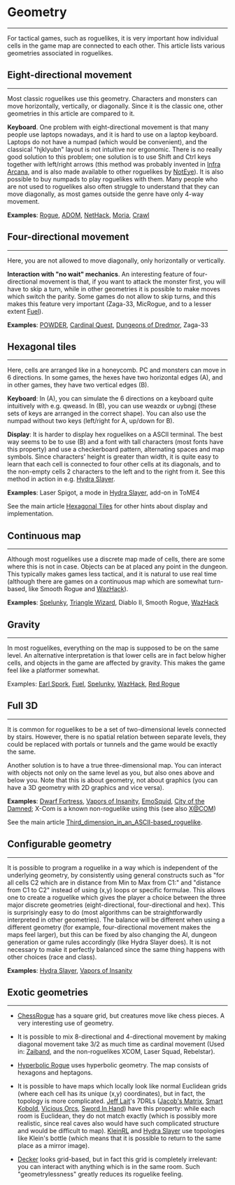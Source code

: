 # Geometry

---

For tactical games, such as roguelikes, it is very important how individual cells in the game map are connected to each other. This article lists various geometries associated in roguelikes.

## Eight-directional movement

---

Most classic roguelikes use this geometry. Characters and monsters can move horizontally, vertically, or diagonally. Since it is the classic one, other geometries in this article are compared to it.

**Keyboard**. One problem with eight-directional movement is that many people use laptops nowadays, and it is hard to use on a laptop keyboard. Laptops do not have a numpad (which would be convenient), and the classical "hjklyubn" layout is not intuitive nor ergonomic. There is no really good solution to this problem; one solution is to use Shift and Ctrl keys together with left/right arrows (this method was probably invented in [Infra Arcana](infra_arcana.md), and is also made available to other roguelikes by [NotEye](noteye.md)). It is also possible to buy numpads to play roguelikes with them. Many people who are not used to roguelikes also often struggle to understand that they can move diagonally, as most games outside the genre have only 4-way movement.

**Examples**: [Rogue](rogue.md), [ADOM](adom.md), [NetHack](nethack.md), [Moria](moria.md), [Crawl](linleys_dungeon_crawl.md)

## Four-directional movement

---

Here, you are not allowed to move diagonally, only horizontally or vertically.

**Interaction with "no wait" mechanics**. An interesting feature of four-directional movement is that, if you want to attack the monster first, you will have to skip a turn, while in other geometries it is possible to make moves which switch the parity. Some games do not allow to skip turns, and this makes this feature very important (Zaga-33, MicRogue, and to a lesser extent [Fuel](fuel.md)).

**Examples**: [POWDER](powder.md), [Cardinal Quest](cardinal_quest.md), [Dungeons of Dredmor](dungeons_of_dredmor.md), Zaga-33

## Hexagonal tiles

---

Here, cells are arranged like in a honeycomb. PC and monsters can move in 6 directions. In some games, the hexes have two horizontal edges (A), and in other games, they have two vertical edges (B).

**Keyboard**: In (A), you can simulate the 6 directions on a keyboard quite intuitively with e.g. qweasd. In (B), you can use weazdx or uybngj (these sets of keys are arranged in the correct shape). You can also use the numpad without two keys (left/right for A, up/down for B).

**Display**: It is harder to display hex roguelikes on a ASCII terminal. The best way seems to be to use (B) and a font with tall characters (most fonts have this property) and use a checkerboard pattern, alternating spaces and map symbols. Since characters' height is greater than width, it is quite easy to learn that each cell is connected to four other cells at its diagonals, and to the non-empty cells 2 characters to the left and to the right from it. See this method in action in e.g. [Hydra Slayer](hydra_slayer.md).

**Examples**: Laser Spigot, a mode in [Hydra Slayer](hydra_slayer.md), add-on in ToME4

See the main article [Hexagonal Tiles](hexagonal_tiles.md) for other hints about display and implementation.

## Continuous map

---

Although most roguelikes use a discrete map made of cells, there are some where this is not in case. Objects can be at placed any point in the dungeon. This typically makes games less tactical, and it is natural to use real time (although there are games on a continuous map which are somewhat turn-based, like Smooth Rogue and [WazHack](wazhack.md)).

**Examples**: [Spelunky](spelunky.md), [Triangle Wizard](triangle_wizard.md), Diablo II, Smooth Rogue, [WazHack](wazhack.md)

## Gravity

---

In most roguelikes, everything on the map is supposed to be on the same level. An alternative interpretation is that lower cells are in fact below higher cells, and objects in the game are affected by gravity. This makes the game feel like a platformer somewhat.

Examples: [Earl Spork](earl_spork.md), [Fuel](fuel.md), [Spelunky](spelunky.md), [WazHack](wazhack.md), [Red Rogue](red_rogue.md)

## Full 3D

---

It is common for roguelikes to be a set of two-dimensional levels connected by stairs. However, there is no spatial relation between separate levels, they could be replaced with portals or tunnels and the game would be exactly the same.

Another solution is to have a true three-dimensional map. You can interact with objects not only on the same level as you, but also ones above and below you. Note that this is about geometry, not about graphics (you can have a 3D geometry with 2D graphics and vice versa).

**Examples**: [Dwarf Fortress](slaves_to_armok_II_dwarf_fortress.md), [Vapors of Insanity](vapors_of_insanity.md), [EmoSquid](emosquid.md), [City of the Damned](city_of_the_damned.md); X-Com is a known non-roguelike using this (see also [X@COM](xcom.md))

See the main article [Third_dimension_in_an_ASCII-based_roguelike](third_dimension_in_an_ascii-based_roguelike.md).

## Configurable geometry

---

It is possible to program a roguelike in a way which is independent of the underlying geometry, by consistently using general constructs such as "for all cells C2 which are in distance from Min to Max from C1:" and "distance from C1 to C2" instead of using (x,y) loops or specific formulae. This allows one to create a roguelike which gives the player a choice between the three major discrete geometries (eight-directional, four-directional and hex). This is surprisingly easy to do (most algorithms can be straightforwardly interpreted in other geometries). The balance will be different when using a different geometry (for example, four-directional movement makes the maps feel larger), but this can be fixed by also changing the AI, dungeon generation or game rules accordingly (like Hydra Slayer does). It is not necessary to make it perfectly balanced since the same thing happens with other choices (race and class).

**Examples**: [Hydra Slayer](hydra_slayer.md), [Vapors of Insanity](vapors_of_insanity.md)

## Exotic geometries

---

- [ChessRogue](chessrogue.md) has a square grid, but creatures move like chess pieces. A very interesting use of geometry.

- It is possible to mix 8-directional and 4-directional movement by making diagonal movement take 3/2 as much time as cardinal movement (Used in: [Zaiband](zaiband.md), and the non-roguelikes XCOM, Laser Squad, Rebelstar).

- [Hyperbolic Rogue](hyperbolic_rogue.md) uses hyperbolic geometry. The map consists of hexagons and heptagons.

- It is possible to have maps which locally look like normal Euclidean grids (where each cell has its unique (x,y) coordinates), but in fact, the topology is more complicated. [Jeff Lait](jeff_lait.md)'s 7DRLs ([Jacob's Matrix](jacobs_matrix.md), [Smart Kobold](smart_kobold.md), [Vicious Orcs](viscious_orcs.md), [Sword In Hand](sword_in_hand.md)) have this property: while each room is Euclidean, they do not match exactly (which is possibly more realistic, since real caves also would have such complicated structure and would be difficult to map). [KleinRL](kleinrl.md) and [Hydra Slayer](hydra_slayer.md) use topologies like Klein's bottle (which means that it is possible to return to the same place as a mirror image).

- [Decker](decker.md) looks grid-based, but in fact this grid is completely irrelevant: you can interact with anything which is in the same room. Such "geometrylessness" greatly reduces its roguelike feeling.
